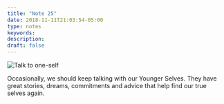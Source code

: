 ```yaml
---
title: "Note 25"
date: 2018-11-11T21:03:54-05:00
type: notes
keywords:
description:
draft: false
---
```

[comment]: # (A note is any quick thought, quote, one-liners or a simple tweet. )

![Talk to one-self](https://res.cloudinary.com/dkjdeuwlv/image/upload/v1541988221/bargavkondapu.com/self-talking.jpg)

Occasionally, we should keep talking with our Younger Selves. They have great stories, dreams, commitments and advice that help find our true selves again.
